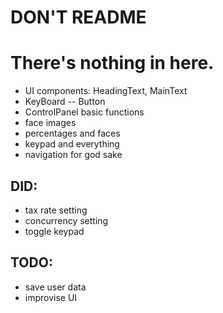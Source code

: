 # DON'T README
# There's nothing in here.


* UI components: HeadingText, MainText
* KeyBoard -- Button
* ControlPanel basic functions
* face images
* percentages and faces
* keypad and everything
* navigation for god sake

## DID:
* tax rate setting
* concurrency setting
* toggle keypad


## TODO:
* save user data
* improvise UI
